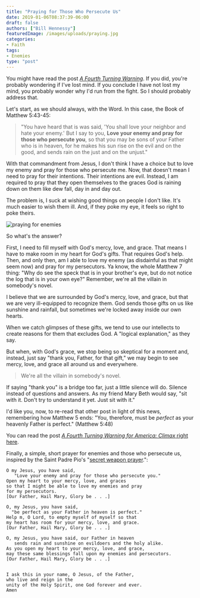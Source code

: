 ```yaml
---
title: "Praying for Those Who Persecute Us"
date: 2019-01-06T08:37:39-06:00
draft: false
authors: ["Bill Hennessy"]
featuredImage: /images/uploads/praying.jpg
categories: 
- Faith
tags:
- Enemies
type: "post"
---
```


You might have read the post [*A Fourth Turning Warning*](https://www.hennessysview.com/posts/2019/a-fourth-turning-warning-for-america/). If you did, you're probably wondering if I've lost mind. If you conclude I have not lost my mind, you probably wonder why I'd run from the fight. So I should probably address that.

Let's start, as we should always, with the Word. In this case, the Book of Matthew 5:43-45:

> "You have heard that is was said, 'You shall love your neighbor and hate your enemy.' But I say to you, **Love your enemy and pray for those who persecute you**, so that you may be sons of your Father who is in heaven, for he makes his sun rise on the evil and on the good, and sends rain on the just and on the unjust."

With that commandment from Jesus, I don't think I have a choice but to love my enemy and pray for those who persecute me. Now, that doesn't mean I need to pray for their intentions. Their intentions are evil. Instead, I am required to pray that they open themselves to the graces God is raining down on them like dew fall, day in and day out. 

The problem is, I suck at wishing good things on people I don't like. It's much easier to wish them ill. And, if they poke my eye, it feels so right to poke theirs. 

![praying for enemies](/images/uploads/praying.jpg)

So what's the answer?

First, I need to fill myself with God's mercy, love, and grace. That means I have to make room in my heart for God's gifts. That requires God's help. Then, and only then, am I able to love my enemy (as disdainful as that might seem now) and pray for my persecutors. Ya know, the whole Matthew 7 thing: "Why do see the speck that is in your brother's eye, but do not notice the log that is in your own eye?" Remember, we're all the villain in somebody's novel.

I believe that we are surrounded by God's mercy, love, and grace, but that we are very ill-equipped to recognize them. God sends those gifts on us like sunshine and rainfall, but sometimes we're locked away inside our own hearts. 

When we catch glimpses of these gifts, we tend to use our intellects to create reasons for them that excludes God. A "logical explanation," as they say. 

But when, with God's grace, we stop being so skeptical for a moment and, instead, just say "thank you, Father, for that gift," we may begin to see mercy, love, and grace all around us and everywhere. 

> We're all the villain in somebody's novel.

If saying "thank you" is a bridge too far, just a little silence will do. Silence instead of questions and answers. As my friend Mary Beth would say, "sit with it. Don't try to understand it yet. Just sit with it." 

I'd like you, now, to re-read that other post in light of this news, remembering how Matthew 5 ends: "You, therefore, must be *perfect* as your heavenly Father is perfect." (Matthew 5:48)

You can read the post [*A Fourth Turning Warning for America: Climax* right here](https://www.hennessysview.com/posts/2019/a-fourth-turning-warning-for-america/).

Finally, a simple, short prayer for enemies and those who persecute us, inspired by the Saint Padre Pio's "[secret weapon prayer](https://www.romancatholicman.com/padre-pios-secret-weapon-prayer-brought-thousands-miracles/).":

```
O my Jesus, you have said, 
   "Love your enemy and pray for those who persecute you." 
Open my heart to your mercy, love, and graces 
so that I might be able to love my enemies and pray 
for my persecutors.
[Our Father, Hail Mary, Glory be . . .]

O, my Jesus, you have said, 
  "be perfect as your Father in heaven is perfect."
Help m, O Lord, to empty myself of myself so that
my heart has room for your mercy, love, and grace.
[Our Father, Hail Mary, Glory be . . .]

O, my Jesus, you have said, our Father in heaven
   sends rain and sunshine on evildoers and the holy alike.
As you open my heart to your mercy, love, and grace,
may these same blessings fall upon my enemies and persecutors.
[Our Father, Hail Mary, Glory be . . .]


I ask this in your name, O Jesus, of the Father, 
who live and reign in the 
unity of the Holy Spirit, one God forever and ever.
Amen
```


